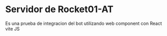 # Servidor de Rocket01-AT
Es una prueba de integracion del bot utilizando web component con React vite JS
